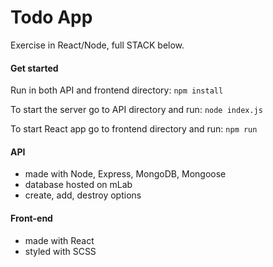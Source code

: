# Todo App
Exercise in React/Node, full STACK below.

#### Get started

Run in both API and frontend directory:
`npm install`

To start the server go to API directory and run:
`node index.js`

To start React app go to frontend directory and run:
`npm run`

#### API
* made with Node, Express, MongoDB, Mongoose
* database hosted on mLab
* create, add, destroy options

#### Front-end
* made with React
* styled with SCSS
